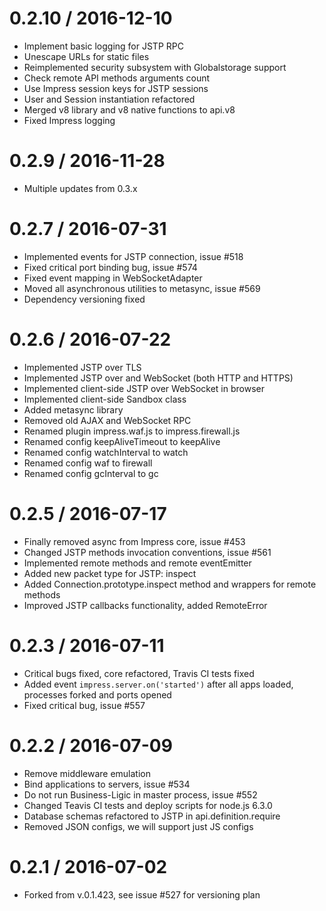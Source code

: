 0.2.10 / 2016-12-10
==================

  * Implement basic logging for JSTP RPC
  * Unescape URLs for static files
  * Reimplemented security subsystem with Globalstorage support
  * Check remote API methods arguments count
  * Use Impress session keys for JSTP sessions
  * User and Session instantiation refactored
  * Merged v8 library and v8 native functions to api.v8
  * Fixed Impress logging

0.2.9 / 2016-11-28
==================

  * Multiple updates from 0.3.x

0.2.7 / 2016-07-31
==================

  * Implemented events for JSTP connection, issue #518
  * Fixed critical port binding bug, issue #574
  * Fixed event mapping in WebSocketAdapter
  * Moved all asynchronous utilities to metasync, issue #569
  * Dependency versioning fixed

0.2.6 / 2016-07-22
==================

  * Implemented JSTP over TLS
  * Implemented JSTP over and WebSocket (both HTTP and HTTPS)
  * Implemented client-side JSTP over WebSocket in browser
  * Implemented client-side Sandbox class
  * Added metasync library
  * Removed old AJAX and WebSocket RPC
  * Renamed plugin impress.waf.js to impress.firewall.js
  * Renamed config keepAliveTimeout to keepAlive
  * Renamed config watchInterval to watch
  * Renamed config waf to firewall
  * Renamed config gcInterval to gc

0.2.5 / 2016-07-17
==================

  * Finally removed async from Impress core, issue #453
  * Changed JSTP methods invocation conventions, issue #561
  * Implemented remote methods and remote eventEmitter
  * Added new packet type for JSTP: inspect
  * Added Connection.prototype.inspect method and wrappers for remote methods
  * Improved JSTP callbacks functionality, added RemoteError

0.2.3 / 2016-07-11
==================

  * Critical bugs fixed, core refactored, Travis CI tests fixed
  * Added event `impress.server.on('started')` after all apps loaded, processes forked and ports opened
  * Fixed critical bug, issue #557

0.2.2 / 2016-07-09
==================

  * Remove middleware emulation
  * Bind applications to servers, issue #534
  * Do not run Business-Ligic in master process, issue #552
  * Changed Teavis CI tests and deploy scripts for node.js 6.3.0
  * Database schemas refactored to JSTP in api.definition.require
  * Removed JSON configs, we will support just JS configs

0.2.1 / 2016-07-02
==================

  * Forked from v.0.1.423, see issue #527 for versioning plan
